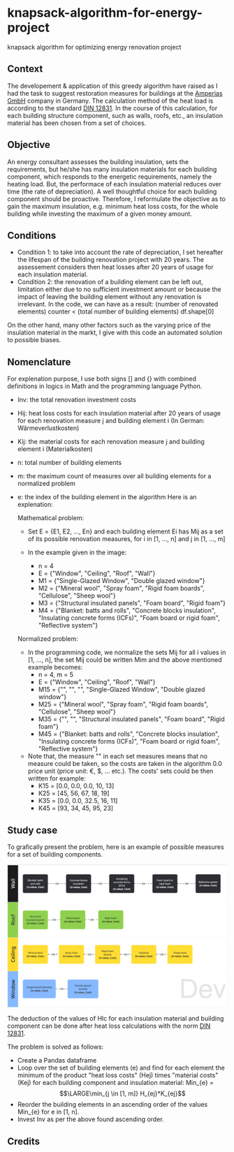 # knapsack-algorithm-for-energy-project
knapsack algorithm for optimizing energy renovation project

## Context
The developement & application of this greedy algorithm have raised as I had the task to suggest restoration measures for buildings at the [Amperias GmbH](https://www.amperias.com/) company in Germany. The calculation method of the heat load is according to the standard [DIN 12831](https://www.din.de/de/mitwirken/normenausschuesse/nhrs/veroeffentlichungen/wdc-beuth:din21:261292587). In the course of this calculation, for each building structure component, such as walls, roofs, etc., an insulation material has been chosen from a set of choices.

## Objective
An energy consultant assesses the building insulation, sets the requirements, but he/she has many insulation materials for each building component, which responds to the energetic requirements, namely the heating load. But, the performace of each insulation material reduces over time (the rate of depreciation). A well thoughtful choice for each building component should be proactive.
Therefore, I reformulate the objective as to gain the maximum insulation, e.g. minimum heat loss costs, for the whole building while investing the maximum of a given money amount.

## Conditions
- Condition 1: to take into account the rate of depreciation, I set hereafter the lifespan of the building renovation project with 20 years. The assessement considers then heat losses after 20 years of usage for each insulation material.
- Condition 2: the renovation of a building element can be left out, limitation either due to no sufficient investment amount or because the impact of leaving the building element without any renovation is irrelevant. In the code, we can have as a result: (number of renovated elements) counter < (total number of building elements) df.shape[0]

On the other hand, many other factors such as the varying price of the insulation material in the markt, I give with this code an automated solution to possible biases.

## Nomenclature

For explenation purpose, I use both signs [] and {} with combined definitions in logics in Math and the programming language Python.

- Inv: the total renovation investment costs
- Hij: heat loss costs for each insulation material after 20 years of usage for each renovation measure j and building element i (In German: Wärmeverlustkosten)
- Kij: the material costs for each renovation measure j and building element i (Materialkosten)
- n: total number of building elements
- m: the maximum count of measures over all building elements for a normalized problem
- e: the index of the building element in the algorithm
Here is an explenation:

  Mathematical problem:

  - Set E = {E1, E2, ..., En} and each building element Ei has Mij as a set of its possible renovation measures, for i in [1, ..., n] and j in [1, ..., m]</br>
  - In the example given in the image:</br>

    - n = 4
    - E = {"Window", "Ceiling", "Roof", "Wall"}
    - M1 = {"Single-Glazed Window", "Double glazed window"}
    - M2 = {"Mineral wool", "Spray foam", "Rigid foam boards", "Cellulose", "Sheep wool"}
    - M3 = {"Structural insulated panels", "Foam board", "Rigid foam"}
    - M4 = {"Blanket: batts and rolls", "Concrete blocks insulation", "Insulating concrete forms (ICFs)", "Foam board or rigid foam", "Reflective system"}</br>

  Normalized problem:

  - In the programming code, we normalize the sets Mij for all i values in [1, ..., n], the set Mij could be written Mim and the above mentioned example becomes:
    - n = 4, m = 5
    - E = {"Window", "Ceiling", "Roof", "Wall"}
    - M15 = {"", "", "", "Single-Glazed Window", "Double glazed window"}
    - M25 = {"Mineral wool", "Spray foam", "Rigid foam boards", "Cellulose", "Sheep wool"}
    - M35 = {"", "", "Structural insulated panels", "Foam board", "Rigid foam"}
    - M45 = {"Blanket: batts and rolls", "Concrete blocks insulation", "Insulating concrete forms (ICFs)", "Foam board or rigid foam", "Reflective system"}
  - Note that, the measure "" in each set measures means that no measure could be taken, so the costs are taken in the algorithm 0.0 price unit (price unit: €, $, ... etc.). The costs' sets could be then written for example:
    - K15 = [0.0, 0.0, 0.0, 10, 13]
    - K25 = [45, 56, 67, 18, 19]
    - K35 = [0.0, 0.0, 32.5, 16, 11]
    - K45 = [93, 34, 45, 95, 23]

## Study case

To grafically present the problem, here is an example of possible measures for a set of building components.

![Renovation project - Presentation example with four building components](<resources/renovation for a building - diagram.jpg>)

The deduction of the values of Hlc for each insulation material and building component can be done after heat loss calculations with the norm [DIN 12831](https://www.din.de/de/mitwirken/normenausschuesse/nhrs/veroeffentlichungen/wdc-beuth:din21:261292587).

The problem is solved as follows:
- Create a Pandas dataframe
- Loop over the set of building elements (e) and find for each element the minimum of the product "heat loss costs" (Hej) times "material costs" (Kej) for each building component and insulation material:
  Min_{e} = $$\LARGE\min_{j \in [1, m]} H_{ej}*K_{ej}$$
- Reorder the building elements in an ascending order of the values Min_{e} for e in [1, n].
- Invest Inv as per the above found ascending order.


## Credits

